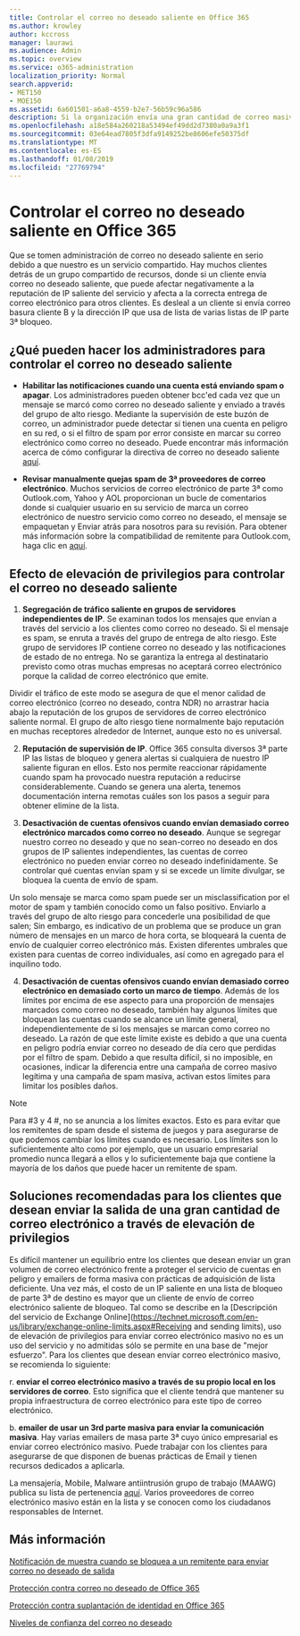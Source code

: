 ```yaml
---
title: Controlar el correo no deseado saliente en Office 365
ms.author: krowley
author: kccross
manager: laurawi
ms.audience: Admin
ms.topic: overview
ms.service: o365-administration
localization_priority: Normal
search.appverid:
- MET150
- MOE150
ms.assetid: 6a601501-a6a8-4559-b2e7-56b59c96a586
description: Si la organización envía una gran cantidad de correo masivo que se marca como correo no deseado, que se podría obtener bloqueado de envío de correo electrónico con Office 365. Lea este artículo para obtener más información acerca de por qué esto ocurre y qué puede hacer acerca de él.
ms.openlocfilehash: a18e584a260218a53494ef49dd2d7380a0a9a3f1
ms.sourcegitcommit: 03e64ead7805f3dfa9149252be8606efe50375df
ms.translationtype: MT
ms.contentlocale: es-ES
ms.lasthandoff: 01/08/2019
ms.locfileid: "27769794"
---
```

# <a name="controlling-outbound-spam-in-office-365"></a>Controlar el correo no deseado saliente en Office 365

Que se tomen administración de correo no deseado saliente en serio debido a que nuestro es un servicio compartido.  Hay muchos clientes detrás de un grupo compartido de recursos, donde si un cliente envía correo no deseado saliente, que puede afectar negativamente a la reputación de IP saliente del servicio y afecta a la correcta entrega de correo electrónico para otros clientes. Es desleal a un cliente si envía correo basura cliente B y la dirección IP que usa de lista de varias listas de IP parte 3ª bloqueo.

## <a name="what-admins-can-do-to-control-outbound-spam"></a>¿Qué pueden hacer los administradores para controlar el correo no deseado saliente

- **Habilitar las notificaciones cuando una cuenta está enviando spam o apagar**. Los administradores pueden obtener bcc'ed cada vez que un mensaje se marcó como correo no deseado saliente y enviado a través del grupo de alto riesgo. Mediante la supervisión de este buzón de correo, un administrador puede detectar si tienen una cuenta en peligro en su red, o si el filtro de spam por error consiste en marcar su correo electrónico como correo no deseado.  Puede encontrar más información acerca de cómo configurar la directiva de correo no deseado saliente [aquí](configure-the-outbound-spam-policy.md).
 
- **Revisar manualmente quejas spam de 3ª proveedores de correo electrónico**. Muchos servicios de correo electrónico de parte 3ª como Outlook.com, Yahoo y AOL proporcionan un bucle de comentarios donde si cualquier usuario en su servicio de marca un correo electrónico de nuestro servicio como correo no deseado, el mensaje se empaquetan y Enviar atrás para nosotros para su revisión. Para obtener más información sobre la compatibilidad de remitente para Outlook.com, haga clic en [aquí](https://sendersupport.olc.protection.outlook.com/pm/services.aspx).

## <a name="what-eop-does-to-control-outbound-spam"></a>Efecto de elevación de privilegios para controlar el correo no deseado saliente 

1. **Segregación de tráfico saliente en grupos de servidores independientes de IP**. Se examinan todos los mensajes que envían a través del servicio a los clientes como correo no deseado. Si el mensaje es spam, se enruta a través del grupo de entrega de alto riesgo. Este grupo de servidores IP contiene correo no deseado y las notificaciones de estado de no entrega. No se garantiza la entrega al destinatario previsto como otras muchas empresas no aceptará correo electrónico porque la calidad de correo electrónico que emite.

Dividir el tráfico de este modo se asegura de que el menor calidad de correo electrónico (correo no deseado, contra NDR) no arrastrar hacia abajo la reputación de los grupos de servidores de correo electrónico saliente normal. El grupo de alto riesgo tiene normalmente bajo reputación en muchas receptores alrededor de Internet, aunque esto no es universal. 

2. **Reputación de supervisión de IP**. Office 365 consulta diversos 3ª parte IP las listas de bloqueo y genera alertas si cualquiera de nuestro IP saliente figuran en ellos. Esto nos permite reaccionar rápidamente cuando spam ha provocado nuestra reputación a reducirse considerablemente. Cuando se genera una alerta, tenemos documentación interna remotas cuáles son los pasos a seguir para obtener elimine de la lista. 

3. **Desactivación de cuentas ofensivos cuando envían demasiado correo electrónico marcados como correo no deseado**. Aunque se segregar nuestro correo no deseado y que no sean-correo no deseado en dos grupos de IP salientes independientes, las cuentas de correo electrónico no pueden enviar correo no deseado indefinidamente. Se controlar qué cuentas envían spam y si se excede un límite divulgar, se bloquea la cuenta de envío de spam.

Un solo mensaje se marca como spam puede ser un misclassification por el motor de spam y también conocido como un falso positivo. Enviarlo a través del grupo de alto riesgo para concederle una posibilidad de que salen; Sin embargo, es indicativo de un problema que se produce un gran número de mensajes en un marco de hora corta, se bloqueará la cuenta de envío de cualquier correo electrónico más. Existen diferentes umbrales que existen para cuentas de correo individuales, así como en agregado para el inquilino todo.

4. **Desactivación de cuentas ofensivos cuando envían demasiado correo electrónico en demasiado corto un marco de tiempo**. Además de los límites por encima de ese aspecto para una proporción de mensajes marcados como correo no deseado, también hay algunos límites que bloquean las cuentas cuando se alcance un límite general, independientemente de si los mensajes se marcan como correo no deseado. La razón de que este límite existe es debido a que una cuenta en peligro podría enviar correo no deseado de día cero que perdidas por el filtro de spam. Debido a que resulta difícil, si no imposible, en ocasiones, indicar la diferencia entre una campaña de correo masivo legítima y una campaña de spam masiva, activan estos límites para limitar los posibles daños.

> [!NOTE]
> Para #3 y 4 #, no se anuncia a los límites exactos.  Esto es para evitar que los remitentes de spam desde el sistema de juegos y para asegurarse de que podemos cambiar los límites cuando es necesario. Los límites son lo suficientemente alto como por ejemplo, que un usuario empresarial promedio nunca llegará a ellos y lo suficientemente baja que contiene la mayoría de los daños que puede hacer un remitente de spam. 

## <a name="recommended-workarounds-for-customers-who-want-to-send-outbound-a-lot-of-email-through-eop"></a>Soluciones recomendadas para los clientes que desean enviar la salida de una gran cantidad de correo electrónico a través de elevación de privilegios

Es difícil mantener un equilibrio entre los clientes que desean enviar un gran volumen de correo electrónico frente a proteger el servicio de cuentas en peligro y emailers de forma masiva con prácticas de adquisición de lista deficiente. Una vez más, el costo de un IP saliente en una lista de bloqueo de parte 3ª de destino es mayor que un cliente de envío de correo electrónico saliente de bloqueo. Tal como se describe en la [Descripción del servicio de Exchange Online](https://technet.microsoft.com/en-us/library/exchange-online-limits.aspx#Receiving and sending limits), uso de elevación de privilegios para enviar correo electrónico masivo no es un uso del servicio y no admitidas sólo se permite en una base de "mejor esfuerzo". Para los clientes que desean enviar correo electrónico masivo, se recomienda lo siguiente:

r. **enviar el correo electrónico masivo a través de su propio local en los servidores de correo**. Esto significa que el cliente tendrá que mantener su propia infraestructura de correo electrónico para este tipo de correo electrónico.

b. **emailer de usar un 3rd parte masiva para enviar la comunicación masiva**. Hay varias emailers de masa parte 3ª cuyo único empresarial es enviar correo electrónico masivo. Puede trabajar con los clientes para asegurarse de que disponen de buenas prácticas de Email y tienen recursos dedicados a aplicarla. 

La mensajería, Mobile, Malware antiintrusión grupo de trabajo (MAAWG) publica su lista de pertenencia [aquí](http://www.maawg.org/about/roster). Varios proveedores de correo electrónico masivo están en la lista y se conocen como los ciudadanos responsables de Internet. 
  
## <a name="for-more-information"></a>Más información

[Notificación de muestra cuando se bloquea a un remitente para enviar correo no deseado de salida](sample-notification-when-a-sender-is-blocked-sending-outbound-spam.md)

[Protección contra correo no deseado de Office 365](anti-spam-protection.md)

[Protección contra suplantación de identidad en Office 365](anti-spoofing-protection.md)

[Niveles de confianza del correo no deseado](spam-confidence-levels.md)
